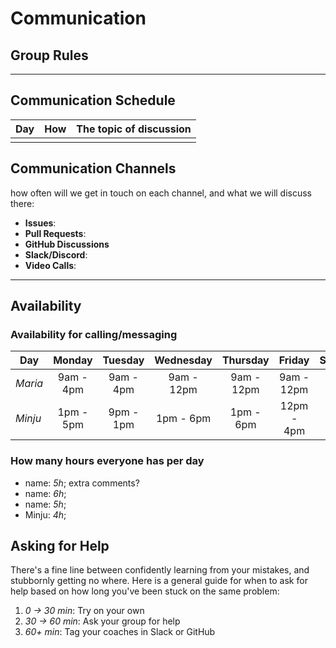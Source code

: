 # Communication

## Group Rules

<!-- any general rules you'd like to set for your group? -->

---

## Communication Schedule

| Day | How | The topic of discussion |
| --- | :-: | ----------------------- |
|     |     |                         |

## Communication Channels

how often will we get in touch on each channel, and what we will discuss there:

- **Issues**:
- **Pull Requests**:
- **GitHub Discussions**
- **Slack/Discord**:
- **Video Calls**:

---

## Availability

### Availability for calling/messaging

| Day     |  Monday   |  Tuesday   | Wednesday  |  Thursday  |   Friday    | Saturday  |   Sunday   |
| ------- | :-------: | :-------:  | :--------: | :--------: | :--------:  | :------:  | :--------: |
| _Maria_ | 9am - 4pm | 9am - 4pm  | 9am - 12pm | 9am - 12pm | 9am - 12pm  |           | 9pm - 12am |
| _Minju_ | 1pm - 5pm | 9pm - 1pm  | 1pm - 6pm  | 1pm - 6pm  | 12pm - 4pm  | 9pm - 1pm | 12pm - 6pm |

### How many hours everyone has per day

- name: _5h_; extra comments?
- name: _6h_;
- name: _5h_;
- Minju: _4h_;


## Asking for Help

There's a fine line between confidently learning from your mistakes, and
stubbornly getting no where. Here is a general guide for when to ask for help
based on how long you've been stuck on the same problem:

1. _0 -> 30 min_: Try on your own
2. _30 -> 60 min_: Ask your group for help
3. _60+ min_: Tag your coaches in Slack or GitHub
